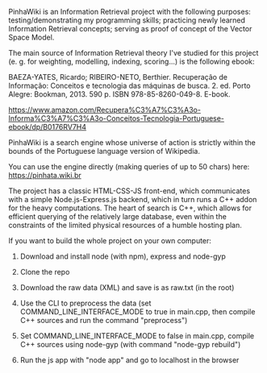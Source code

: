 PinhaWiki is an Information Retrieval project with the following purposes: testing/demonstrating my programming skills; practicing newly learned Information Retrieval concepts; serving as proof of concept of the Vector Space Model.

The main source of Information Retrieval theory I've studied for this project (e. g. for weighting, modelling, indexing, scoring...) is the following ebook:

BAEZA-YATES, Ricardo; RIBEIRO-NETO, Berthier. Recuperação de Informação: Conceitos e tecnologia das máquinas de busca. 2. ed. Porto Alegre: Bookman, 2013. 590 p. ISBN 978-85-8260-049-8. E-book.

https://www.amazon.com/Recupera%C3%A7%C3%A3o-Informa%C3%A7%C3%A3o-Conceitos-Tecnologia-Portuguese-ebook/dp/B0176RV7H4

PinhaWiki is a search engine whose universe of action is strictly within the bounds of the Portuguese language version of Wikipedia.

You can use the engine directly (making queries of up to 50 chars) here: https://pinhata.wiki.br


The project has a classic HTML-CSS-JS front-end, which communicates with a simple Node.js-Express.js backend, which in turn runs a C++ addon for the heavy computations. The heart of search is C++, which allows for efficient querying of the relatively large database, even within the constraints of the limited physical resources of a humble hosting plan.

If you want to build the whole project on your own computer:

1) Download and install node (with npm), express and node-gyp

2) Clone the repo

3) Download the raw data (XML) and save is as raw.txt (in the root)

4) Use the CLI to preprocess the data (set COMMAND_LINE_INTERFACE_MODE to true in main.cpp, then compile C++ sources and run the command "preprocess")

5) Set COMMAND_LINE_INTERFACE_MODE to false in main.cpp, compile C++ sources using node-gyp (with command "node-gyp rebuild")

6) Run the js app with "node app" and go to localhost in the browser
